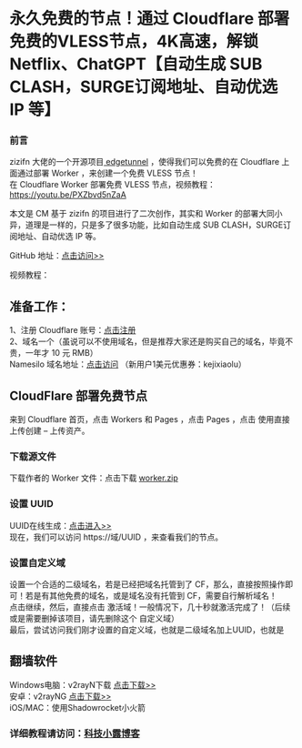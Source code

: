 # 永久免费的节点！通过 Cloudflare 部署免费的VLESS节点，4K高速，解锁Netflix、ChatGPT【自动生成 SUB CLASH，SURGE订阅地址、自动优选 IP 等】

### 前言

zizifn 大佬的一个开源项目[ edgetunnel](https://github.com/zizifn/edgetunnel) ，使得我们可以免费的在 Cloudflare 上面通过部署 Worker ，来创建一个免费 VLESS 节点！  
在 Cloudflare Worker 部署免费 VLESS 节点，视频教程：https://youtu.be/PXZbvd5nZaA

本文是 CM 基于 zizifn 的项目进行了二次创作，其实和 Worker 的部署大同小异，道理是一样的，只是多了很多功能，比如自动生成 SUB CLASH，SURGE订阅地址、自动优选 IP 等。

GitHub 地址：[点击访问>> ](https://github.com/cmliu/edgetunnel)

视频教程：

## 准备工作：

1、注册 Cloudflare 账号：[点击注册](https://dash.cloudflare.com/1fd6ef1f052a191089c7a5628aa6f5a7)  
2、域名一个（虽说可以不使用域名，但是推荐大家还是购买自己的域名，毕竟不贵，一年才 10 元 RMB）  
 Namesilo 域名地址：[点击访问](https://www.namesilo.com/?rid=fe81174he
)  （新用户1美元优惠券：kejixiaolu）

## CloudFlare 部署免费节点

来到 Cloudflare 首页，点击 Workers 和 Pages ，点击 Pages  ，点击 使用直接上传创建 – 上传资产。
### 下载源文件
下载作者的 Worker 文件：点击下载 [worker.zip](https://raw.githubusercontent.com/cmliu/edgetunnel/main/worker.zip)

### 设置 UUID  
UUID在线生成：[点击进入>>](https://1024tools.com/uuid/)  
现在，我们可以访问 https://域/UUID ，来查看我们的节点。
### 设置自定义域
设置一个合适的二级域名，若是已经把域名托管到了 CF，那么，直接按照操作即可！若是有其他免费的域名，或是域名没有托管到 CF，需要自行解析域名！  
点击继续，然后，直接点击 激活域！一般情况下，几十秒就激活完成了！（后续或是需要删掉该项目，请先删除这个 自定义域）  
最后，尝试访问我们刚才设置的自定义域，也就是二级域名加上UUID，也就是
## 翻墙软件  
Windows电脑：v2rayN下载 [点击下载>>](https://github.com/2dust/v2rayN/releases/download/6.45/zz_v2rayN-With-Core-SelfContained.7z)  
安卓：v2rayNG [点击下载>>](https://github.com/2dust/v2rayNG/releases)  
iOS/MAC：使用Shadowrocket小火箭

### 详细教程请访问：[科技小露博客](https://www.kejixiaolu.com/)
